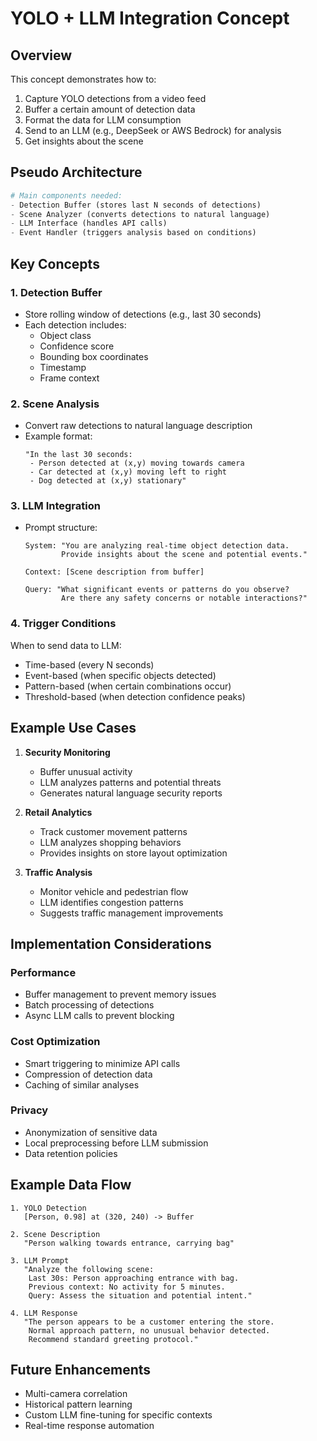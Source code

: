 # YOLO + LLM Integration Concept

## Overview
This concept demonstrates how to:
1. Capture YOLO detections from a video feed
2. Buffer a certain amount of detection data
3. Format the data for LLM consumption
4. Send to an LLM (e.g., DeepSeek or AWS Bedrock) for analysis
5. Get insights about the scene

## Pseudo Architecture

```python
# Main components needed:
- Detection Buffer (stores last N seconds of detections)
- Scene Analyzer (converts detections to natural language)
- LLM Interface (handles API calls)
- Event Handler (triggers analysis based on conditions)
```

## Key Concepts

### 1. Detection Buffer
- Store rolling window of detections (e.g., last 30 seconds)
- Each detection includes:
  * Object class
  * Confidence score
  * Bounding box coordinates
  * Timestamp
  * Frame context

### 2. Scene Analysis
- Convert raw detections to natural language description
- Example format:
  ```text
  "In the last 30 seconds:
   - Person detected at (x,y) moving towards camera
   - Car detected at (x,y) moving left to right
   - Dog detected at (x,y) stationary"
  ```

### 3. LLM Integration
- Prompt structure:
  ```text
  System: "You are analyzing real-time object detection data. 
          Provide insights about the scene and potential events."
  
  Context: [Scene description from buffer]
  
  Query: "What significant events or patterns do you observe? 
          Are there any safety concerns or notable interactions?"
  ```

### 4. Trigger Conditions
When to send data to LLM:
- Time-based (every N seconds)
- Event-based (when specific objects detected)
- Pattern-based (when certain combinations occur)
- Threshold-based (when detection confidence peaks)

## Example Use Cases

1. **Security Monitoring**
   - Buffer unusual activity
   - LLM analyzes patterns and potential threats
   - Generates natural language security reports

2. **Retail Analytics**
   - Track customer movement patterns
   - LLM analyzes shopping behaviors
   - Provides insights on store layout optimization

3. **Traffic Analysis**
   - Monitor vehicle and pedestrian flow
   - LLM identifies congestion patterns
   - Suggests traffic management improvements

## Implementation Considerations

### Performance
- Buffer management to prevent memory issues
- Batch processing of detections
- Async LLM calls to prevent blocking

### Cost Optimization
- Smart triggering to minimize API calls
- Compression of detection data
- Caching of similar analyses

### Privacy
- Anonymization of sensitive data
- Local preprocessing before LLM submission
- Data retention policies

## Example Data Flow

```text
1. YOLO Detection
   [Person, 0.98] at (320, 240) -> Buffer

2. Scene Description
   "Person walking towards entrance, carrying bag"

3. LLM Prompt
   "Analyze the following scene:
    Last 30s: Person approaching entrance with bag.
    Previous context: No activity for 5 minutes.
    Query: Assess the situation and potential intent."

4. LLM Response
   "The person appears to be a customer entering the store.
    Normal approach pattern, no unusual behavior detected.
    Recommend standard greeting protocol."
```

## Future Enhancements
- Multi-camera correlation
- Historical pattern learning
- Custom LLM fine-tuning for specific contexts
- Real-time response automation 